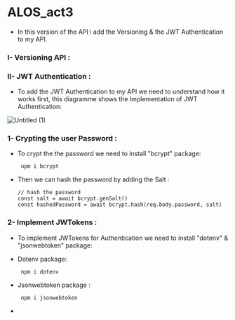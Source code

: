 # ALOS_act3

* In this version of the API i add the Versioning & the JWT Authentication to my API.

### I- Versioning API :

### II- JWT Authentication :

* To add the JWT Authentication to my API we need to understand how it works first, this diagramme shows the Implementation of JWT Authentication:

 ![Untitled (1)](https://user-images.githubusercontent.com/61596276/165381125-e1582164-3701-46a6-a132-bd06c2780cc1.png)
 
### 1- Crypting the user Password :
 
* To crypt the the password we need to install "bcrypt" package:

       npm i bcrypt
                   
* Then we can hash the password by adding the Salt :

      // hash the password
      const salt = await bcrypt.genSalt()
      const hashedPassword = await bcrypt.hash(req.body.password, salt)

### 2- Implement JWTokens : 

* To implement JWTokens for Authentication we need to install "dotenv" & "jsonwebtoken" package:
* Dotenv package:

       npm i dotenv
       
* Jsonwebtoken package :      
        
       npm i jsonwebtoken

* 






